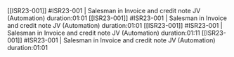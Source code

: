 
[[ISR23-001]] #ISR23-001 | Salesman in Invoice and credit note JV (Automation) duration:01:01
[[ISR23-001]] #ISR23-001 | Salesman in Invoice and credit note JV (Automation) duration:01:01
[[ISR23-001]] #ISR23-001 | Salesman in Invoice and credit note JV (Automation) duration:01:11
[[ISR23-001]] #ISR23-001 | Salesman in Invoice and credit note JV (Automation) duration:01:01

